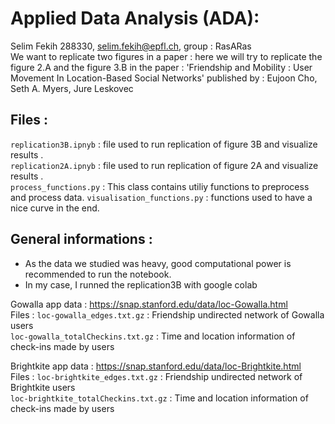 # Applied Data Analysis (ADA):
Selim Fekih 288330, selim.fekih@epfl.ch, group : RasARas  
We want to replicate two figures in a paper : here we will try to replicate the figure 2.A and the figure 3.B in the paper : 'Friendship and Mobility : User Movement In Location-Based Social Networks' published by : Eujoon Cho, Seth A. Myers, Jure Leskovec

## Files :
`replication3B.ipnyb` : file used to run replication of figure 3B and visualize results .  
`replication2A.ipnyb` : file used to run replication of figure 2A and visualize results .  
`process_functions.py` : This class contains utiliy functions to preprocess and process data. 
`visualisation_functions.py` : functions used to have a nice curve in the end.

## General informations : 
- As the data we studied was heavy, good computational power is recommended to run the notebook.  
- In my case, I runned the replication3B with google colab

Gowalla app data : https://snap.stanford.edu/data/loc-Gowalla.html  
Files :
`loc-gowalla_edges.txt.gz` : Friendship undirected network of Gowalla users  
`loc-gowalla_totalCheckins.txt.gz` : Time and location information of check-ins made by users  

Brightkite app data : https://snap.stanford.edu/data/loc-Brightkite.html  
Files : 
`loc-brightkite_edges.txt.gz` : Friendship undirected network of Brightkite users  
`loc-brightkite_totalCheckins.txt.gz` : Time and location information of check-ins made by users  



